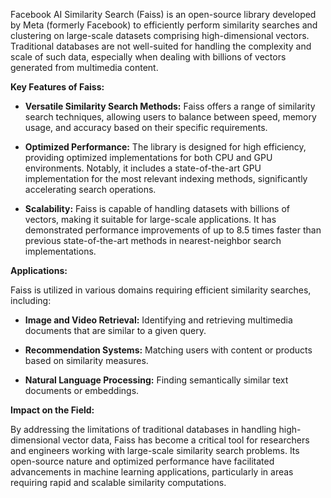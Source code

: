Facebook AI Similarity Search (Faiss) is an open-source library developed by Meta (formerly Facebook) to efficiently perform similarity searches and clustering on large-scale datasets comprising high-dimensional vectors. Traditional databases are not well-suited for handling the complexity and scale of such data, especially when dealing with billions of vectors generated from multimedia content. 

**Key Features of Faiss:**

- **Versatile Similarity Search Methods:** Faiss offers a range of similarity search techniques, allowing users to balance between speed, memory usage, and accuracy based on their specific requirements. 

- **Optimized Performance:** The library is designed for high efficiency, providing optimized implementations for both CPU and GPU environments. Notably, it includes a state-of-the-art GPU implementation for the most relevant indexing methods, significantly accelerating search operations. 

- **Scalability:** Faiss is capable of handling datasets with billions of vectors, making it suitable for large-scale applications. It has demonstrated performance improvements of up to 8.5 times faster than previous state-of-the-art methods in nearest-neighbor search implementations. 

**Applications:**

Faiss is utilized in various domains requiring efficient similarity searches, including:

- **Image and Video Retrieval:** Identifying and retrieving multimedia documents that are similar to a given query. 

- **Recommendation Systems:** Matching users with content or products based on similarity measures.

- **Natural Language Processing:** Finding semantically similar text documents or embeddings.

**Impact on the Field:**

By addressing the limitations of traditional databases in handling high-dimensional vector data, Faiss has become a critical tool for researchers and engineers working with large-scale similarity search problems. Its open-source nature and optimized performance have facilitated advancements in machine learning applications, particularly in areas requiring rapid and scalable similarity computations.  